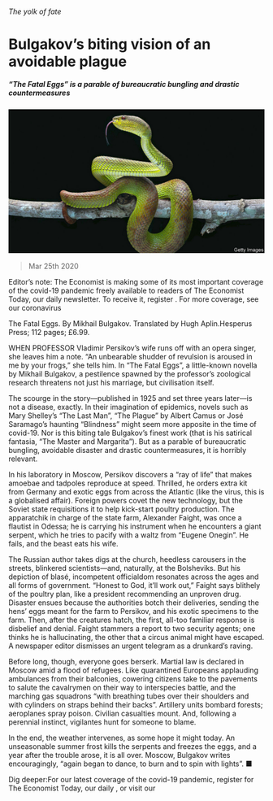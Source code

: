 ###### The yolk of fate

# Bulgakov’s biting vision of an avoidable plague 

##### “The Fatal Eggs” is a parable of bureaucratic bungling and drastic countermeasures 

![image](images/20200328_BKP008.jpg) 

> Mar 25th 2020 

Editor’s note: The Economist is making some of its most important coverage of the covid-19 pandemic freely available to readers of The Economist Today, our daily newsletter. To receive it, register . For more coverage, see our coronavirus 

The Fatal Eggs. By Mikhail Bulgakov. Translated by Hugh Aplin.Hesperus Press; 112 pages; £6.99.

WHEN PROFESSOR Vladimir Persikov’s wife runs off with an opera singer, she leaves him a note. “An unbearable shudder of revulsion is aroused in me by your frogs,” she tells him. In “The Fatal Eggs”, a little-known novella by Mikhail Bulgakov, a pestilence spawned by the professor’s zoological research threatens not just his marriage, but civilisation itself.


The scourge in the story—published in 1925 and set three years later—is not a disease, exactly. In their imagination of epidemics, novels such as Mary Shelley’s “The Last Man”, “The Plague” by Albert Camus or José Saramago’s haunting “Blindness” might seem more apposite in the time of covid-19. Nor is this biting tale Bulgakov’s finest work (that is his satirical fantasia, “The Master and Margarita”). But as a parable of bureaucratic bungling, avoidable disaster and drastic countermeasures, it is horribly relevant.

In his laboratory in Moscow, Persikov discovers a “ray of life” that makes amoebae and tadpoles reproduce at speed. Thrilled, he orders extra kit from Germany and exotic eggs from across the Atlantic (like the virus, this is a globalised affair). Foreign powers covet the new technology, but the Soviet state requisitions it to help kick-start poultry production. The apparatchik in charge of the state farm, Alexander Faight, was once a flautist in Odessa; he is carrying his instrument when he encounters a giant serpent, which he tries to pacify with a waltz from “Eugene Onegin”. He fails, and the beast eats his wife.

The Russian author takes digs at the church, heedless carousers in the streets, blinkered scientists—and, naturally, at the Bolsheviks. But his depiction of blasé, incompetent officialdom resonates across the ages and all forms of government. “Honest to God, it’ll work out,” Faight says blithely of the poultry plan, like a president recommending an unproven drug. Disaster ensues because the authorities botch their deliveries, sending the hens’ eggs meant for the farm to Persikov, and his exotic specimens to the farm. Then, after the creatures hatch, the first, all-too familiar response is disbelief and denial. Faight stammers a report to two security agents; one thinks he is hallucinating, the other that a circus animal might have escaped. A newspaper editor dismisses an urgent telegram as a drunkard’s raving.

Before long, though, everyone goes berserk. Martial law is declared in Moscow amid a flood of refugees. Like quarantined Europeans applauding ambulances from their balconies, cowering citizens take to the pavements to salute the cavalrymen on their way to interspecies battle, and the marching gas squadrons “with breathing tubes over their shoulders and with cylinders on straps behind their backs”. Artillery units bombard forests; aeroplanes spray poison. Civilian casualties mount. And, following a perennial instinct, vigilantes hunt for someone to blame.

In the end, the weather intervenes, as some hope it might today. An unseasonable summer frost kills the serpents and freezes the eggs, and a year after the trouble arose, it is all over. Moscow, Bulgakov writes encouragingly, “again began to dance, to burn and to spin with lights”. ■

Dig deeper:For our latest coverage of the covid-19 pandemic, register for The Economist Today, our daily , or visit our 

